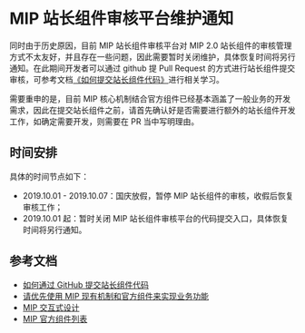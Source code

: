 # MIP 站长组件审核平台维护通知

同时由于历史原因，目前 MIP 站长组件审核平台对 MIP 2.0 站长组件的审核管理方式不太友好，并且存在一些问题，因此需要暂时关闭维护，具体恢复时间将另行通知。在此期间开发者可以通过 github 提 Pull Request 的方式进行站长组件提交审核，可参考文档[《如何提交站长组件代码》](https://www.mipengine.org/v2/contribute/getting-start/how-to-contribute.html)进行相关学习。

需要重申的是，目前 MIP 核心机制结合官方组件已经基本涵盖了一般业务的开发需求，因此在提交站长组件之前，请首先确认好是否需要进行额外的站长组件开发工作，如确定需要开发，则需要在 PR 当中写明理由。

## 时间安排

具体的时间节点如下：

- 2019.10.01 - 2019.10.07：国庆放假，暂停 MIP 站长组件的审核，收假后恢复审核工作；
- 2019.10.01 起：暂时关闭 MIP 站长组件审核平台的代码提交入口，具体恢复时间将另行通知。

## 参考文档

- [如何通过 GitHub 提交站长组件代码](https://www.mipengine.org/v2/contribute/getting-start/how-to-contribute.html)
- [请优先使用 MIP 现有机制和官方组件来实现业务功能](https://www.mipengine.org/v2/contribute/getting-start/use-official-mip-first.html)
- [MIP 交互式设计](https://www.mipengine.org/v2/docs/interactive-mip/introduction.html)
- [MIP 官方组件列表](https://www.mipengine.org/v2/components/index.html)

